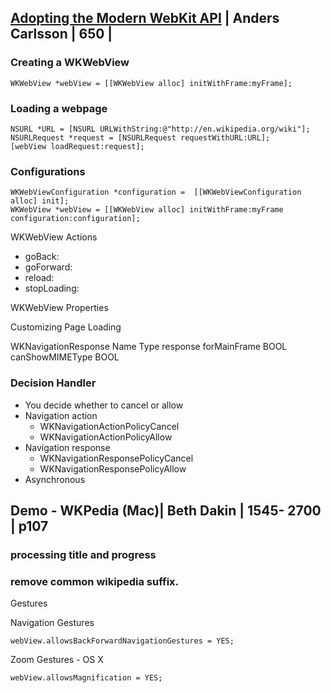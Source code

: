

## [Adopting the Modern WebKit API](1-adapting-the-modern-webkit-api.md) | Anders Carlsson | 650 | 


### Creating a WKWebView

```objc
WKWebView *webView = [[WKWebView alloc] initWithFrame:myFrame];
```

### Loading a webpage

```objc
NSURL *URL = [NSURL URLWithString:@"http://en.wikipedia.org/wiki"]; 
NSURLRequest *request = [NSURLRequest requestWithURL:URL];
[webView loadRequest:request];
```

### Configurations

```objc
WKWebViewConfiguration *configuration =  [[WKWebViewConfiguration alloc] init];
WKWebView *webView = [[WKWebView alloc] initWithFrame:myFrame configuration:configuration];
```


WKWebView Actions

- goBack:
- goForward:
- reload:
- stopLoading:


WKWebView Properties

Customizing Page Loading




WKNavigationResponse
Name Type
 response
forMainFrame BOOL
canShowMIMEType BOOL



### Decision Handler

- You decide whether to cancel or allow 
- Navigation action
    - WKNavigationActionPolicyCancel
    - WKNavigationActionPolicyAllow
- Navigation response
    - WKNavigationResponsePolicyCancel
    - WKNavigationResponsePolicyAllow
- Asynchronous


## Demo - WKPedia (Mac)| Beth Dakin | 1545- 2700 | p107



### processing title and progress



### remove common wikipedia suffix.



Gestures

Navigation Gestures

```
webView.allowsBackForwardNavigationGestures = YES;
```

Zoom Gestures - OS X

```
webView.allowsMagnification = YES;

```
